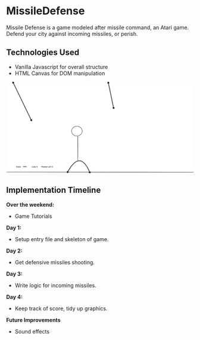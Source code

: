 # MissileDefense

Missile Defense is a game modeled after missile command, an Atari game. Defend your city against incoming missiles, or perish.

## Technologies Used
+ Vanilla Javascript for overall structure
+ HTML Canvas for DOM manipulation


![Main gallery view](wireframe.png)


## Implementation Timeline
**Over the weekend:**
+ Game Tutorials

**Day 1:**
+ Setup entry file and skeleton of game.

**Day 2:**
+ Get defensive missiles shooting.

**Day 3:**
+ Write logic for incoming missiles.

**Day 4:**
+ Keep track of score, tidy up graphics.

**Future Improvements**
+ Sound effects
